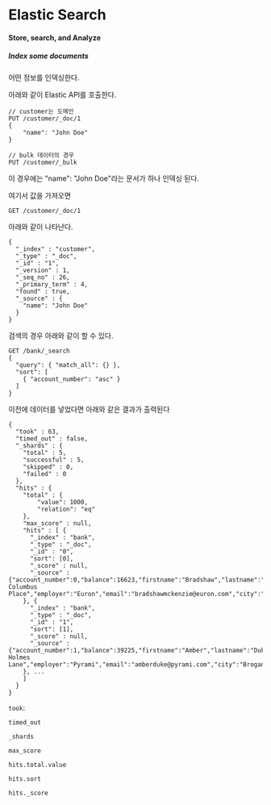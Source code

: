 # Elastic Search



#### Store, search, and Analyze



##### Index some documents

어떤 정보를 인덱싱한다.



아래와 같이 Elastic API를 호출한다.

```PUT /customer/_doc
// customer는 도메인
PUT /customer/_doc/1
{
	"name": "John Doe"
}

// bulk 데이터의 경우
PUT /customer/_bulk
```



이 경우에는 "name": "John Doe"라는 문서가 하나 인덱싱 된다.



여기서 값을 가져오면

```
GET /customer/_doc/1
```



아래와 같이 나타난다.

```console-result
{
  "_index" : "customer",
  "_type" : "_doc",
  "_id" : "1",
  "_version" : 1,
  "_seq_no" : 26,
  "_primary_term" : 4,
  "found" : true,
  "_source" : {
    "name": "John Doe"
  }
}
```



검색의 경우 아래와 같이 할 수 있다.

```
GET /bank/_search
{
  "query": { "match_all": {} },
  "sort": [
    { "account_number": "asc" }
  ]
}
```



이전에 데이터를 넣었다면 아래와 같은 결과가 출력된다

```
{
  "took" : 63,
  "timed_out" : false,
  "_shards" : {
    "total" : 5,
    "successful" : 5,
    "skipped" : 0,
    "failed" : 0
  },
  "hits" : {
    "total" : {
        "value": 1000,
        "relation": "eq"
    },
    "max_score" : null,
    "hits" : [ {
      "_index" : "bank",
      "_type" : "_doc",
      "_id" : "0",
      "sort": [0],
      "_score" : null,
      "_source" : {"account_number":0,"balance":16623,"firstname":"Bradshaw","lastname":"Mckenzie","age":29,"gender":"F","address":"244 Columbus Place","employer":"Euron","email":"bradshawmckenzie@euron.com","city":"Hobucken","state":"CO"}
    }, {
      "_index" : "bank",
      "_type" : "_doc",
      "_id" : "1",
      "sort": [1],
      "_score" : null,
      "_source" : {"account_number":1,"balance":39225,"firstname":"Amber","lastname":"Duke","age":32,"gender":"M","address":"880 Holmes Lane","employer":"Pyrami","email":"amberduke@pyrami.com","city":"Brogan","state":"IL"}
    }, ...
    ]
  }
}
```



`took`:

`timed_out`

`_shards`

`max_score`

`hits.total.value`

`hits.sort`

`hits._score`
